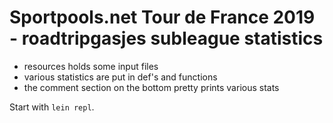 # Sportpools.net Tour de France 2019 - roadtripgasjes subleague statistics

- resources holds some input files
- various statistics are put in def's and functions
- the comment section on the bottom pretty prints various stats

Start with `lein repl`.
